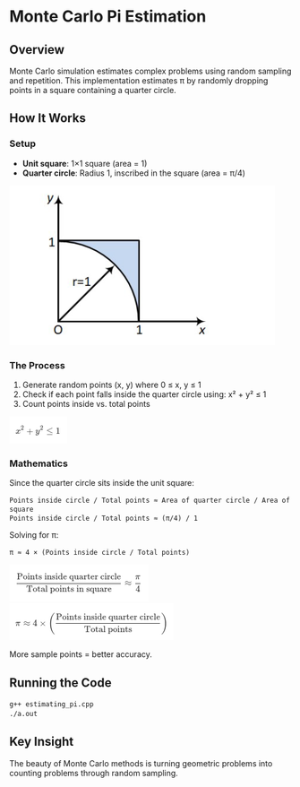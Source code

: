 # Monte Carlo Pi Estimation

## Overview
Monte Carlo simulation estimates complex problems using random sampling and repetition. This implementation estimates π by randomly dropping points in a square containing a quarter circle.

## How It Works

### Setup
- **Unit square**: 1×1 square (area = 1)
- **Quarter circle**: Radius 1, inscribed in the square (area = π/4)

![Unit Square](images/unit_square.png)

### The Process
1. Generate random points (x, y) where 0 ≤ x, y ≤ 1
2. Check if each point falls inside the quarter circle using: x² + y² ≤ 1
3. Count points inside vs. total points

![Circle](images/circle.png)

### Mathematics
Since the quarter circle sits inside the unit square:

```
Points inside circle / Total points ≈ Area of quarter circle / Area of square
Points inside circle / Total points ≈ (π/4) / 1
```

Solving for π:
```
π ≈ 4 × (Points inside circle / Total points)
```

![Ratio](images/ratio.png)
![Pi](images/pi.png)

More sample points = better accuracy.

## Running the Code
```bash
g++ estimating_pi.cpp
./a.out
```

## Key Insight
The beauty of Monte Carlo methods is turning geometric problems into counting problems through random sampling.
